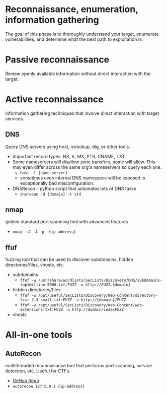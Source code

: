 # Reconnaissance, enumeration, information gathering
The goal of this phase is to thoroughly understand your target, enumerate vulnerabilities, and determine what the best path to exploitation is. 
# Passive reconnaissance
Review openly available information without direct interaction with the target.
# Active reconnaissance 
Information gathering techniques that involve direct interaction with target services.
## DNS
Query DNS servers using host, nslookup, dig, or other tools.
- Important record types: NS, A, MX, PTR, CNAME, TXT
- Some nameservers will disallow zone transfers, some will allow. This may even differ across the same org's nameservers so query each one. 
    - `host -l {name-server}` 
    - sometimes even internal DNS namespace will be exposed in exceptionally bad misconfiguration.
- DNSRecon - python script that automates lots of DNS tasks
    - `dnsrecon -d {domain} -t std`
## nmap
golden standard port scanning tool with advanced features
- `nmap -sC -A -p- {ip-address}`
## ffuf
fuzzing tool that can be used to discover subdomains, hidden directories/files, vhosts, etc. 
- subdomains
    - `ffuf -w /usr/share/wordlists/SecLists/Discovery/DNS/subdomains-top1million-5000.txt:FUZZ -u http://FUZZ.{domain}`
- hidden directories/files
    - `ffuf -w /opt/useful/SecLists/Discovery/Web-Content/directory-list-2.3-small.txt:FUZZ -u http://{domain}/FUZZ`
    - `ffuf -w /opt/useful/SecLists/Discovery/Web-Content/web-extensions.txt:FUZZ -u http://domain/indexFUZZ`
- vhosts
# All-in-one tools
## AutoRecon 
multithreaded reconnaisance tool that performs port scanning, service detection, etc. Useful for CTFs. 
- [GitHub Repo](https://github.com/Tib3rius/AutoRecon)
- `autorecon 127.0.0.1 {ip-address}`